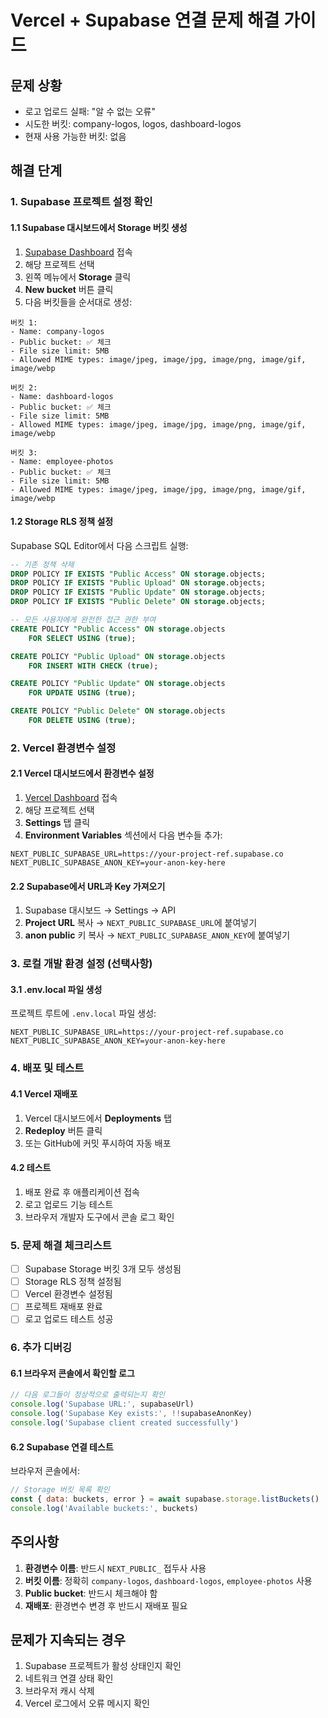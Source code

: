 # Vercel + Supabase 연결 문제 해결 가이드

## 문제 상황
- 로고 업로드 실패: "알 수 없는 오류"
- 시도한 버킷: company-logos, logos, dashboard-logos
- 현재 사용 가능한 버킷: 없음

## 해결 단계

### 1. Supabase 프로젝트 설정 확인

#### 1.1 Supabase 대시보드에서 Storage 버킷 생성
1. [Supabase Dashboard](https://supabase.com/dashboard) 접속
2. 해당 프로젝트 선택
3. 왼쪽 메뉴에서 **Storage** 클릭
4. **New bucket** 버튼 클릭
5. 다음 버킷들을 순서대로 생성:

```
버킷 1:
- Name: company-logos
- Public bucket: ✅ 체크
- File size limit: 5MB
- Allowed MIME types: image/jpeg, image/jpg, image/png, image/gif, image/webp

버킷 2:
- Name: dashboard-logos  
- Public bucket: ✅ 체크
- File size limit: 5MB
- Allowed MIME types: image/jpeg, image/jpg, image/png, image/gif, image/webp

버킷 3:
- Name: employee-photos
- Public bucket: ✅ 체크
- File size limit: 5MB
- Allowed MIME types: image/jpeg, image/jpg, image/png, image/gif, image/webp
```

#### 1.2 Storage RLS 정책 설정
Supabase SQL Editor에서 다음 스크립트 실행:

```sql
-- 기존 정책 삭제
DROP POLICY IF EXISTS "Public Access" ON storage.objects;
DROP POLICY IF EXISTS "Public Upload" ON storage.objects;
DROP POLICY IF EXISTS "Public Update" ON storage.objects;
DROP POLICY IF EXISTS "Public Delete" ON storage.objects;

-- 모든 사용자에게 완전한 접근 권한 부여
CREATE POLICY "Public Access" ON storage.objects
    FOR SELECT USING (true);

CREATE POLICY "Public Upload" ON storage.objects
    FOR INSERT WITH CHECK (true);

CREATE POLICY "Public Update" ON storage.objects
    FOR UPDATE USING (true);

CREATE POLICY "Public Delete" ON storage.objects
    FOR DELETE USING (true);
```

### 2. Vercel 환경변수 설정

#### 2.1 Vercel 대시보드에서 환경변수 설정
1. [Vercel Dashboard](https://vercel.com/dashboard) 접속
2. 해당 프로젝트 선택
3. **Settings** 탭 클릭
4. **Environment Variables** 섹션에서 다음 변수들 추가:

```
NEXT_PUBLIC_SUPABASE_URL=https://your-project-ref.supabase.co
NEXT_PUBLIC_SUPABASE_ANON_KEY=your-anon-key-here
```

#### 2.2 Supabase에서 URL과 Key 가져오기
1. Supabase 대시보드 → Settings → API
2. **Project URL** 복사 → `NEXT_PUBLIC_SUPABASE_URL`에 붙여넣기
3. **anon public** 키 복사 → `NEXT_PUBLIC_SUPABASE_ANON_KEY`에 붙여넣기

### 3. 로컬 개발 환경 설정 (선택사항)

#### 3.1 .env.local 파일 생성
프로젝트 루트에 `.env.local` 파일 생성:

```env
NEXT_PUBLIC_SUPABASE_URL=https://your-project-ref.supabase.co
NEXT_PUBLIC_SUPABASE_ANON_KEY=your-anon-key-here
```

### 4. 배포 및 테스트

#### 4.1 Vercel 재배포
1. Vercel 대시보드에서 **Deployments** 탭
2. **Redeploy** 버튼 클릭
3. 또는 GitHub에 커밋 푸시하여 자동 배포

#### 4.2 테스트
1. 배포 완료 후 애플리케이션 접속
2. 로고 업로드 기능 테스트
3. 브라우저 개발자 도구에서 콘솔 로그 확인

### 5. 문제 해결 체크리스트

- [ ] Supabase Storage 버킷 3개 모두 생성됨
- [ ] Storage RLS 정책 설정됨
- [ ] Vercel 환경변수 설정됨
- [ ] 프로젝트 재배포 완료
- [ ] 로고 업로드 테스트 성공

### 6. 추가 디버깅

#### 6.1 브라우저 콘솔에서 확인할 로그
```javascript
// 다음 로그들이 정상적으로 출력되는지 확인
console.log('Supabase URL:', supabaseUrl)
console.log('Supabase Key exists:', !!supabaseAnonKey)
console.log('Supabase client created successfully')
```

#### 6.2 Supabase 연결 테스트
브라우저 콘솔에서:
```javascript
// Storage 버킷 목록 확인
const { data: buckets, error } = await supabase.storage.listBuckets()
console.log('Available buckets:', buckets)
```

## 주의사항

1. **환경변수 이름**: 반드시 `NEXT_PUBLIC_` 접두사 사용
2. **버킷 이름**: 정확히 `company-logos`, `dashboard-logos`, `employee-photos` 사용
3. **Public bucket**: 반드시 체크해야 함
4. **재배포**: 환경변수 변경 후 반드시 재배포 필요

## 문제가 지속되는 경우

1. Supabase 프로젝트가 활성 상태인지 확인
2. 네트워크 연결 상태 확인
3. 브라우저 캐시 삭제
4. Vercel 로그에서 오류 메시지 확인 